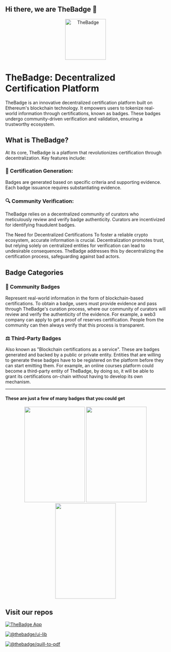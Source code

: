 ## Hi there, we are TheBadge 👋

<p align="center">
  <a href="https://thebadge.xyz">
    <img alt="TheBadge" src="https://github.com/thebadge/.github/assets/109972564/322f25f3-f55f-4503-9dda-dbf938a66e0f" width="128">
  </a>
</p>

# TheBadge: Decentralized Certification Platform

TheBadge is an innovative decentralized certification platform built on Ethereum's blockchain technology. It empowers users to tokenize real-world information through certifications, known as badges. These badges undergo community-driven verification and validation, ensuring a trustworthy ecosystem.

## What is TheBadge?

At its core, TheBadge is a platform that revolutionizes certification through decentralization. Key features include:

### 📖 Certification Generation:
Badges are generated based on specific criteria and supporting evidence. Each badge issuance requires substantiating evidence.

### 🔍 Community Verification:
TheBadge relies on a decentralized community of curators who meticulously review and verify badge authenticity. Curators are incentivized for identifying fraudulent badges.

The Need for Decentralized Certifications
To foster a reliable crypto ecosystem, accurate information is crucial. Decentralization promotes trust, but relying solely on centralized entities for verification can lead to undesirable consequences. TheBadge addresses this by decentralizing the certification process, safeguarding against bad actors.

## Badge Categories

### 🤝 Community Badges

Represent real-world information in the form of blockchain-based certifications. To obtain a badge, users must provide evidence and pass through TheBadge's curation process, where our community of     curators will review and verify the authenticity of the evidence.
For example, a web3 company can apply to get a proof of reserves certification. People from the community can then always verify that this process is transparent.

### ⚖️ Third-Party Badges

Also known as "Blockchain certifications as a service". These are badges generated and backed by a public or private entity. Entities that are willing to generate these badges have to be registered on the platform before they can start emitting them.
For example, an online courses platform could become a third-party entity of TheBadge, by doing so, it will be able to grant its certifications on-chain without having to develop its own mechanism.

---


#### These are just a few of many badges that you could get

<div align="center">
  <img alt="decorative-image-1" loading="lazy" width="190" height="300" decoding="async" data-nimg="1" style="color:transparent" src="https://www.thebadge.xyz/_next/static/media/diploma-cert.10663c33.webp">
  <img alt="decorative-image-2" loading="lazy" width="190" height="300" decoding="async" data-nimg="1" style="color:transparent" src="https://www.thebadge.xyz/_next/static/media/iso-cert.194d83a1.webp">
  <img alt="decorative-image-3" loading="lazy" width="190" height="300" decoding="async" data-nimg="1" style="color:transparent" src="https://www.thebadge.xyz/_next/static/media/howey-test.7dbdf3e8.webp">
</div>

## Visit our repos 


[![TheBadge App](https://svg.bookmark.style/api?url=https://github.com/thebadge/thebadge-dapp&mode=dark&style=horizontal)](https://github.com/thebadge/thebadge-dapp)

[![@thebadge/ui-lib](https://svg.bookmark.style/api?url=https://github.com/thebadge/thebadge-ui-library&mode=dark&style=horizontal)](https://github.com/thebadge/thebadge-ui-library)

[![@thebadge/quill-to-pdf](https://svg.bookmark.style/api?url=https://github.com/thebadge/quill-to-pdf&mode=dark&style=horizontal)](https://github.com/thebadge/quill-to-pdf)

